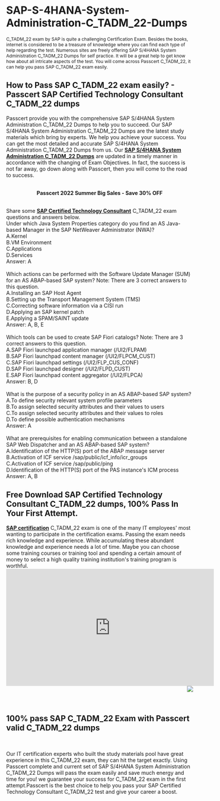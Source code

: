 # SAP-S-4HANA-System-Administration-C_TADM_22-Dumps
<p>
	<span style="font-size:12px;font-weight:normal;">C_TADM_22 exam by SAP is quite a challenging Certification Exam. Besides the books, internet is considered to be a treasure of knowledge where you can find each type of help regarding the test. Numerous sites are freely offering SAP S/4HANA System Administration C_TADM_22 Dumps for self practice. It will be a great help to get know how about all intricate aspects of the test. You will come across Passcert C_TADM_22, it can help you pass SAP C_TADM_22 exam easily.</span> 
</p>
<h2>
	How to Pass SAP C_TADM_22 exam easily? - Passcert SAP Certified Technology Consultant C_TADM_22 dumps
</h2>
Passcert provide you with the comprehensive SAP S/4HANA System Administration C_TADM_22 Dumps to help you to succeed. Our SAP S/4HANA System Administration C_TADM_22 Dumps are the latest study materials which bring by experts. We help you achieve your success. You can get the most detailed and accurate SAP S/4HANA System Administration C_TADM_22 Dumps from us. Our <a href="https://www.passcert.com/C_TADM_22.html" target="_blank"><strong>SAP S/4HANA System Administration C_TADM_22 Dumps</strong></a> are updated in a timely manner in accordance with the changing of Exam Objectives. In fact, the success is not far away, go down along with Passcert, then you will come to the road to success.
<div style="text-align:center;">
	<a href="https://www.passcert.com/promotion.asp" target="_blank"><img src="https://www.passcert.com/t/pc-com/images/banner/c69cb0b2c7534d2e88f885f201626264.jpg" alt="" /></a><br />
</div>
<br />
<p style="text-align:center;">
	<strong>Passcert 2022 Summer Big Sales - Save 30% OFF</strong> 
</p>
<br />
Share some <a href="https://www.passcert.com/SAP-Certified-Technology-Consultant.html" target="_blank"><strong>SAP Certified Technology Consultant</strong></a> C_TADM_22 exam questions and answers below.<br />
Under which Java System Properties category do you find an AS Java-based Manager in the SAP NetWeaver Administrator (NWA)? <br />
A.Kernel <br />
B.VM Environment <br />
C.Applications <br />
D.Services <br />
Answer: A<br />
<br />
Which actions can be performed with the Software Update Manager (SUM) for an AS ABAP-based SAP system? Note: There are 3 correct answers to this question. <br />
A.Installing an SAP Host Agent <br />
B.Setting up the Transport Management System (TMS) <br />
C.Correcting software information via a CISI run <br />
D.Applying an SAP kernel patch <br />
E.Applying a SPAM/SAINT update <br />
Answer: A, B, E<br />
<br />
Which tools can be used to create SAP Fiori catalogs? Note: There are 3 correct answers to this question. <br />
A.SAP Fiori launchpad application manager (/UI2/FLPAM) <br />
B.SAP Fiori launchpad content manager (/UI2/FLPCM_CUST) <br />
C.SAP Fiori launchpad settings (/UI2/FLP_CUS_CONF) <br />
D.SAP Fiori launchpad designer (/UI2/FLPD_CUST) <br />
E.SAP Fiori launchpad content aggregator (/UI2/FLPCA) <br />
Answer: B, D<br />
<br />
What is the purpose of a security policy in an AS ABAP-based SAP system? <br />
A.To define security relevant system profile parameters <br />
B.To assign selected security attributes and their values to users <br />
C.To assign selected security attributes and their values to roles <br />
D.To define possible authentication mechanisms <br />
Answer: A<br />
<br />
What are prerequisites for enabling communication between a standalone SAP Web Dispatcher and an AS ABAP-based SAP system? <br />
A.Identification of the HTTP(S) port of the ABAP message server <br />
B.Activation of ICF service /sap/public/icf_info/icr_groups <br />
C.Activation of ICF service /sap/public/ping <br />
D.Identification of the HTTP(S) port of the PAS instance's ICM process <br />
Answer: A, B<br />
<h2>
	Free Download SAP Certified Technology Consultant C_TADM_22 dumps, 100% Pass In Your First Attempt.
</h2>
<a href="https://www.passcert.com/SAP.html" target="_blank"><strong>SAP certification</strong></a> C_TADM_22 exam is one of the many IT employees' most wanting to participate in the certification exams. Passing the exam needs rich knowledge and experience. While accumulating these abundant knowledge and experience needs a lot of time. Maybe you can choose some training courses or training tool and spending a certain amount of money to select a high quality training institution's training program is worthful.
<div style="text-align:center;">
	<iframe width="560" height="315" src="https://www.youtube.com/embed/WTHSsqZiU44" title="YouTube video player" frameborder="0" allow="accelerometer; autoplay; clipboard-write; encrypted-media; gyroscope; picture-in-picture" allowfullscreen="">
	</iframe>
</div>
<a href="https://www.passcert.com/Cart.aspx?pdo=add&amp;code=C_TADM_22"><img src="http://www.itexamshare.com/wp-content/uploads/2014/05/add-to-cart.jpg" align="right" /></a> 
<h2>
</h2>
<p>
	<br />
</p>
<h2 style="white-space:normal;">
	100% pass SAP C_TADM_22 Exam with Passcert valid C_TADM_22 dumps
</h2>
<p>
	<br />
</p>
<p>
	Our IT certification experts who built the study materials pool have great experience in this C_TADM_22 exam, they can hit the target exactly. Using Passcert complete and current set of SAP S/4HANA System Administration C_TADM_22 Dumps will pass the exam easily and save much energy and time for you! we guarantee your success for C_TADM_22 exam in the first attempt.Passcert is the best choice to help you pass your SAP Certified Technology Consultant C_TADM_22 test and give your career a boost.
</p>
